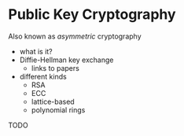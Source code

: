 # Public Key Cryptography

Also known as *asymmetric* cryptography

- what is it?
- Diffie-Hellman key exchange
  - links to papers
- different kinds
  - RSA
  - ECC
  - lattice-based
  - polynomial rings

TODO
